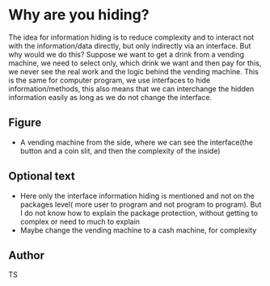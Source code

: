 <!-- BEGIN TITLE -->
# Why are you hiding?
<!-- END TITLE -->

<!-- BEGIN BODY -->
The idea for information hiding is to reduce complexity and to interact not with the information/data directly,
but only indirectly via an interface. But why would we do this? Suppose we want to get a drink  from a vending machine,
we need to select only, which drink we want and then pay for this, we never see the real work  and the logic behind the vending machine.
This is the same for computer program, we use interfaces to hide  information/methods,
this also means that we can interchange the hidden information easily as long as we do not change the interface.
<!-- END BODY -->


 



 
## Figure
* A vending machine from the side, where we can see the interface(the button and a coin slit, and then the complexity of the inside)



## Optional text
<!-- BEGIN OPTIONAL -->
* Here only the interface information hiding is mentioned and not  on the  packages  level( more user to program and not program to program).
But I do not know how to explain the package protection, without getting to complex or need to much to explain 
* Maybe change the vending machine to a cash machine, for complexity
<!-- END OPTIONAL -->



## Author
<!-- BEGIN AUTHOR -->
TS
<!-- END AUTHOR -->
